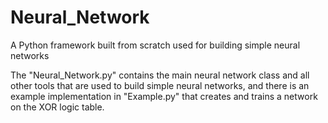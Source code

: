# Neural_Network
A Python framework built from scratch used for building simple neural networks

The "Neural_Network.py" contains the main neural network class and all other tools that are used to build simple neural networks,
and there is an example implementation in "Example.py" that creates and trains a network on the XOR logic table.
